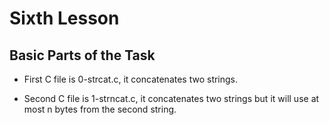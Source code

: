 # Sixth Lesson

## Basic Parts of the Task

- First C file is 0-strcat.c, it concatenates two strings.

- Second C file is 1-strncat.c, it concatenates two strings but it will use at most n bytes from the second string.
